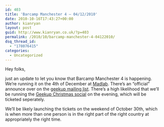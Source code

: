 ```yaml
---
id: 403
title: 'Barcamp Manchester 4 – 04/12/2010'
date: 2010-10-16T17:43:27+00:00
author: kianryan
layout: post
guid: http://www.kianryan.co.uk/?p=403
permalink: /2010/10/barcamp-manchester-4-04122010/
dsq_thread_id:
  - "178076415"
categories:
  - Uncategorized
---
```

Hey folks,

just an update to let you know that Barcamp Manchester 4 is happening. We’re running it on the 4th of December at [Madlab](http://madlab.org.uk/). There’s an “official” announce over on the [geekup mailing list](http://groups.google.com/group/geekup/browse_thread/thread/c96af1fe3430d5c2). There’s a high likelihood that we’ll be running the [Geekup Christmas social](http://www.flickr.com/photos/simplified/3108348795/in/photostream/) on the evening, which will be ticketed seperately.

We’ll be likely launching the tickets on the weekend of October 30th, which is when more than one person is in the right part of the right country at appropriately the right time.